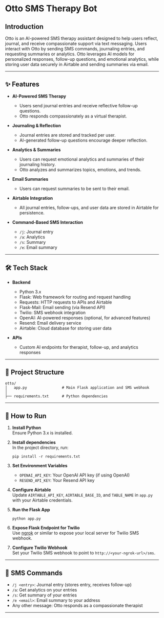 # Otto SMS Therapy Bot

## Introduction

Otto is an AI-powered SMS therapy assistant designed to help users reflect, journal, and receive compassionate support via text messaging. Users interact with Otto by sending SMS commands, journaling entries, and requesting summaries or analytics. Otto leverages AI models for personalized responses, follow-up questions, and emotional analytics, while storing user data securely in Airtable and sending summaries via email.

---

## ✨ Features

- **AI-Powered SMS Therapy**
  - Users send journal entries and receive reflective follow-up questions.
  - Otto responds compassionately as a virtual therapist.

- **Journaling & Reflection**
  - Journal entries are stored and tracked per user.
  - AI-generated follow-up questions encourage deeper reflection.

- **Analytics & Summaries**
  - Users can request emotional analytics and summaries of their journaling history.
  - Otto analyzes and summarizes topics, emotions, and trends.

- **Email Summaries**
  - Users can request summaries to be sent to their email.

- **Airtable Integration**
  - All journal entries, follow-ups, and user data are stored in Airtable for persistence.

- **Command-Based SMS Interaction**
  - `/j`: Journal entry
  - `/a`: Analytics
  - `/s`: Summary
  - `/e`: Email summary

---

## 🛠️ Tech Stack

- **Backend**
  - Python 3.x
  - Flask: Web framework for routing and request handling
  - Requests: HTTP requests to APIs and Airtable
  - Flask-Mail: Email sending (via Resend API)
  - Twilio: SMS webhook integration
  - OpenAI: AI-powered responses (optional, for advanced features)
  - Resend: Email delivery service
  - Airtable: Cloud database for storing user data

- **APIs**
  - Custom AI endpoints for therapist, follow-up, and analytics responses

---

## 📝 Project Structure

```
otto/
│   app.py                # Main Flask application and SMS webhook
│
├── requirements.txt      # Python dependencies
```

---

## 🚀 How to Run

1. **Install Python**  
   Ensure Python 3.x is installed.

2. **Install dependencies**  
   In the project directory, run:
   ```
   pip install -r requirements.txt
   ```

3. **Set Environment Variables**  
   - `OPENAI_API_KEY`: Your OpenAI API key (if using OpenAI)
   - `RESEND_API_KEY`: Your Resend API key

4. **Configure Airtable**  
   Update `AIRTABLE_API_KEY`, `AIRTABLE_BASE_ID`, and `TABLE_NAME` in `app.py` with your Airtable credentials.

5. **Run the Flask App**  
   ```
   python app.py
   ```

6. **Expose Flask Endpoint for Twilio**  
   Use [ngrok](https://ngrok.com/) or similar to expose your local server for Twilio SMS webhook.

7. **Configure Twilio Webhook**  
   Set your Twilio SMS webhook to point to `http://<your-ngrok-url>/sms`.

---

## 📱 SMS Commands

- `/j <entry>`: Journal entry (stores entry, receives follow-up)
- `/a`: Get analytics on your entries
- `/s`: Get summary of your entries
- `/e <email>`: Email summary to your address
- Any other message: Otto responds as a compassionate therapist

---
